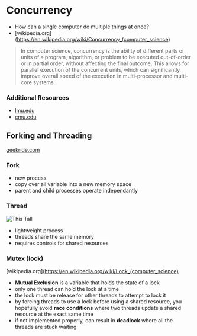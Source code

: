 # Concurrency
* How can a single computer do multiple things at once?
* [wikipedia.org](https://en.wikipedia.org/wiki/Concurrency_(computer_science)

> In computer science, concurrency is the ability of different parts or units of a program, algorithm, or problem to be executed out-of-order or in partial order, without affecting the final outcome. This allows for parallel execution of the concurrent units, which can significantly improve overall speed of the execution in multi-processor and multi-core systems.

### Additional Resources
* [lmu.edu](https://cs.lmu.edu/~ray/notes/introconcurrency/)
* [cmu.edu](https://insights.sei.cmu.edu/sei_blog/2017/08/multicore-processing.html)

## Forking and Threading
[geekride.com](http://www.geekride.com/fork-forking-vs-threading-thread-linux-kernel/)

### Fork
* new process
* copy over all variable into a new memory space
* parent and child processes operate independantly

### Thread
![This Tall](./thistall.jpg)

* lightweight process
* threads share the same memory
* requires controls for shared resources

### Mutex (lock)
[wikipedia.org](https://en.wikipedia.org/wiki/Lock_(computer_science)
* **Mutual Exclusion** is a variable that holds the state of a lock
* only one thread can hold the lock at a time
* the lock must be release for other threads to attempt to lock it
* by forcing threads to use a lock before using a shared resource, you hopefully avoid **race conditions** where two threads update a shared resource at the exact same time
* if not implemented properly, can result in **deadlock** where all the threads are stuck waiting
